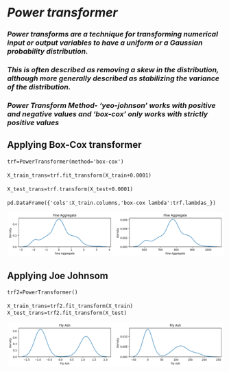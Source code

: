 
# *Power transformer* #

### *Power transforms are a technique for transforming numerical input or output variables to have a uniform or a Gaussian probability distribution.* ###

### *This is often described as removing a skew in the distribution, although more generally described as stabilizing the variance of the distribution.* ###

### *Power Transform Method- ‘yeo-johnson’ works with positive and negative values and ‘box-cox’ only works with strictly positive values* ###


## Applying Box-Cox transformer

    trf=PowerTransformer(method='box-cox')

    X_train_trans=trf.fit_transform(X_train+0.0001)

    X_test_trans=trf.transform(X_test+0.0001)

    pd.DataFrame({'cols':X_train.columns,'box-cox lambda':trf.lambdas_})


![](https://github.com/Prerna-Shekhawat3/MachineLearning/blob/main/Day15/boxcox.png)


## Applying Joe Johnsom

    trf2=PowerTransformer()

    X_train_trans=trf2.fit_transform(X_train)
    X_test_trans=trf2.fit_transform(X_test)

![](https://github.com/Prerna-Shekhawat3/MachineLearning/blob/main/Day15/yeojohnson.png)

